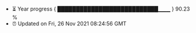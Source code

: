 - ⏳ Year progress { ███████████████████████████▁▁▁ } 90.23 %
- ⏰ Updated on Fri, 26 Nov 2021 08:24:56 GMT

